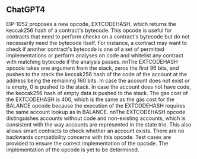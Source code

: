 ## ChatGPT4

EIP-1052 proposes a new opcode, EXTCODEHASH, which returns the keccak256 hash of a contract's bytecode. This opcode is useful for contracts that need to perform checks on a contract's bytecode but do not necessarily need the bytecode itself. For instance, a contract may want to check if another contract's bytecode is one of a set of permitted implementations or perform analyses on code and whitelist any contract with matching bytecode if the analysis passes. nnThe EXTCODEHASH opcode takes one argument from the stack, zeros the first 96 bits, and pushes to the stack the keccak256 hash of the code of the account at the address being the remaining 160 bits. In case the account does not exist or is empty, 0 is pushed to the stack. In case the account does not have code, the keccak256 hash of empty data is pushed to the stack. The gas cost of the EXTCODEHASH is 400, which is the same as the gas cost for the BALANCE opcode because the execution of the EXTCODEHASH requires the same account lookup as in BALANCE. nnThe EXTCODEHASH opcode distinguishes accounts without code and non-existing accounts, which is consistent with the way accounts are represented in the state trie. This also allows smart contracts to check whether an account exists. There are no backwards compatibility concerns with this opcode. Test cases are provided to ensure the correct implementation of the opcode. The implementation of the opcode is yet to be determined.
